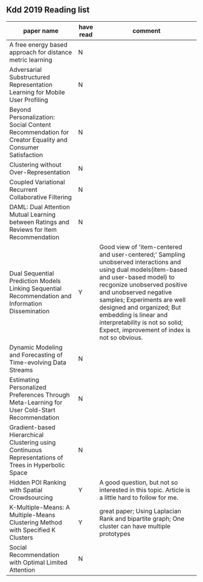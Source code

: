 ## Kdd 2019 Reading list

paper name | have read | comment
---|--|--
A free energy based approach for distance metric learning | N
Adversarial Substructured Representation Learning for Mobile User Profiling | N
Beyond Personalization: Social Content Recommendation for Creator Equality and Consumer Satisfaction | N
Clustering without Over-Representation | N
Coupled Variational Recurrent Collaborative Filtering | N
DAML: Dual Attention Mutual Learning between Ratings and Reviews for Item Recommendation | N
Dual Sequential Prediction Models Linking Sequential Recommendation and Information Dissemination | Y | Good view of 'item-centered and user-centered;' Sampling unobserved interactions and using dual models(item-based and user-based model) to recgonize unobserved positive and unobserved negative samples; Experiments are well designed and organized; But embedding is linear and interpretability is not so solid; Expect, improvement of index is not so obvious. 
Dynamic Modeling and Forecasting of Time-evolving Data Streams | N 
Estimating Personalized Preferences Through Meta-Learning for User Cold-Start Recommendation | N
Gradient-based Hierarchical Clustering using Continuous Representations of Trees in Hyperbolic Space | N
Hidden POI Ranking with Spatial Crowdsourcing | Y | A good question, but not so interested in this topic. Article is a little hard to follow for me.
K-Multiple-Means: A Multiple-Means Clustering Method with Specified K Clusters | Y | great paper; Using Laplacian Rank and bipartite graph; One cluster can have multiple prototypes
Social Recommendation with Optimal Limited Attention | N 



